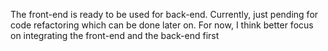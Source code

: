 The front-end is ready to be used for back-end. 
Currently, just pending for code refactoring which can be done later on. 
For now, I think better focus on integrating the front-end and the back-end first
